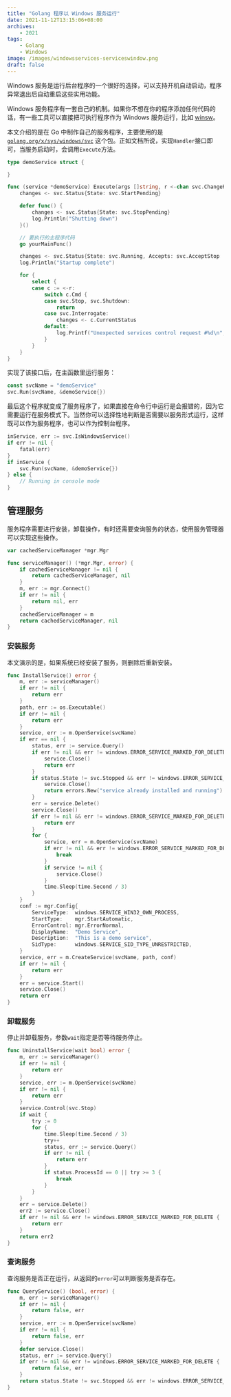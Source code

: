 ```yaml
---
title: "Golang 程序以 Windows 服务运行"
date: 2021-11-12T13:15:06+08:00
archives: 
    - 2021
tags:
    - Golang
    - Windows
image: /images/windowsservices-serviceswindow.png
draft: false
---
```


Windows 服务是运行后台程序的一个很好的选择，可以支持开机自动启动，程序异常退出后自动重启这些实用功能。

Windows 服务程序有一套自己的机制。如果你不想在你的程序添加任何代码的话，有一些工具可以直接把可执行程序作为 Windows 服务运行，比如 [winsw](https://github.com/winsw/winsw)。

本文介绍的是在 Go 中制作自己的服务程序，主要使用的是 [`golang.org/x/sys/windows/svc`](https://pkg.go.dev/golang.org/x/sys/windows/svc) 这个包。正如文档所说，实现`Handler`接口即可，当服务启动时，会调用`Execute`方法。
```go
type demoService struct {

}

func (service *demoService) Execute(args []string, r <-chan svc.ChangeRequest, changes chan<- svc.Status) (svcSpecificEC bool, exitCode uint32) {
	changes <- svc.Status{State: svc.StartPending}

	defer func() {
		changes <- svc.Status{State: svc.StopPending}
		log.Println("Shutting down")
	}()

    // 要执行的主程序代码
	go yourMainFunc()

	changes <- svc.Status{State: svc.Running, Accepts: svc.AcceptStop | svc.AcceptShutdown}
	log.Println("Startup complete")

	for {
		select {
		case c := <-r:
			switch c.Cmd {
			case svc.Stop, svc.Shutdown:
				return
			case svc.Interrogate:
				changes <- c.CurrentStatus
			default:
				log.Printf("Unexpected services control request #%d\n", c)
			}
		}
	}
}
```
实现了该接口后，在主函数里运行服务：
```go
const svcName = "demoService"
svc.Run(svcName, &demoService{})
```
最后这个程序就变成了服务程序了，如果直接在命令行中运行是会报错的，因为它需要运行在服务模式下。当然你可以选择性地判断是否需要以服务形式运行，这样既可以作为服务程序，也可以作为控制台程序。
```go
inService, err := svc.IsWindowsService()
if err != nil {
	fatal(err)
}
if inService {
    svc.Run(svcName, &demoService{})
} else {
    // Running in console mode
}
```

## 管理服务
服务程序需要进行安装，卸载操作，有时还需要查询服务的状态，使用服务管理器可以实现这些操作。
```go
var cachedServiceManager *mgr.Mgr

func serviceManager() (*mgr.Mgr, error) {
	if cachedServiceManager != nil {
		return cachedServiceManager, nil
	}
	m, err := mgr.Connect()
	if err != nil {
		return nil, err
	}
	cachedServiceManager = m
	return cachedServiceManager, nil
}
```

### 安装服务
本文演示的是，如果系统已经安装了服务，则删除后重新安装。
```go
func InstallService() error {
	m, err := serviceManager()
	if err != nil {
		return err
	}
	path, err := os.Executable()
	if err != nil {
		return err
	}
	service, err := m.OpenService(svcName)
	if err == nil {
		status, err := service.Query()
		if err != nil && err != windows.ERROR_SERVICE_MARKED_FOR_DELETE {
			service.Close()
			return err
		}
		if status.State != svc.Stopped && err != windows.ERROR_SERVICE_MARKED_FOR_DELETE {
			service.Close()
			return errors.New("service already installed and running")
		}
		err = service.Delete()
		service.Close()
		if err != nil && err != windows.ERROR_SERVICE_MARKED_FOR_DELETE {
			return err
		}
		for {
			service, err = m.OpenService(svcName)
			if err != nil && err != windows.ERROR_SERVICE_MARKED_FOR_DELETE {
				break
			}
			if service != nil {
				service.Close()
			}
			time.Sleep(time.Second / 3)
		}
	}
	conf := mgr.Config{
		ServiceType:  windows.SERVICE_WIN32_OWN_PROCESS,
		StartType:    mgr.StartAutomatic,
		ErrorControl: mgr.ErrorNormal,
		DisplayName:  "Demo Service",
		Description:  "This is a demo service",
		SidType:      windows.SERVICE_SID_TYPE_UNRESTRICTED,
	}
	service, err = m.CreateService(svcName, path, conf)
	if err != nil {
		return err
	}
	err = service.Start()
	service.Close()
	return err
}
```

### 卸载服务
停止并卸载服务，参数`wait`指定是否等待服务停止。
```go
func UninstallService(wait bool) error {
	m, err := serviceManager()
	if err != nil {
		return err
	}
	service, err := m.OpenService(svcName)
	if err != nil {
		return err
	}
	service.Control(svc.Stop)
	if wait {
		try := 0
		for {
			time.Sleep(time.Second / 3)
			try++
			status, err := service.Query()
			if err != nil {
				return err
			}
			if status.ProcessId == 0 || try >= 3 {
				break
			}
		}
	}
	err = service.Delete()
	err2 := service.Close()
	if err != nil && err != windows.ERROR_SERVICE_MARKED_FOR_DELETE {
		return err
	}
	return err2
}
```

### 查询服务
查询服务是否正在运行，从返回的`error`可以判断服务是否存在。
```go
func QueryService() (bool, error) {
	m, err := serviceManager()
	if err != nil {
		return false, err
	}
	service, err := m.OpenService(svcName)
	if err != nil {
		return false, err
	}
	defer service.Close()
	status, err := service.Query()
	if err != nil && err != windows.ERROR_SERVICE_MARKED_FOR_DELETE {
		return false, err
	}
	return status.State != svc.Stopped && err != windows.ERROR_SERVICE_MARKED_FOR_DELETE, nil
}
```
